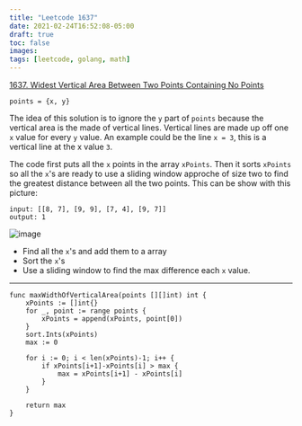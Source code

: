 ```yaml
---
title: "Leetcode 1637"
date: 2021-02-24T16:52:08-05:00
draft: true
toc: false
images:
tags: [leetcode, golang, math]
---
```

[1637. Widest Vertical Area Between Two Points Containing No Points](https://leetcode.com/problems/widest-vertical-area-between-two-points-containing-no-points/)

    points = {x, y}

The idea of this solution is to ignore the `y` part of `points` because the vertical area is the made of vertical lines. Vertical lines are made up off one `x` value for every `y` value. An example could be the line `x = 3`, this is a vertical line at the x value `3`.

The code first puts all the `x` points in the array `xPoints`. Then it sorts `xPoints` so all the `x`'s are ready to use a sliding window approche of size two to find the greatest distance between all the two points. This can be show with this picture:

```
input: [[8, 7], [9, 9], [7, 4], [9, 7]]
output: 1
```

![image](https://assets.leetcode.com/users/images/84ee2492-0703-4617-a38e-6691b4bcc3ea_1614125888.3422618.png)

* Find all the `x`'s and add them to a array
* Sort the `x`'s
* Use a sliding window to find the max difference each `x` value.
* **

```
func maxWidthOfVerticalArea(points [][]int) int {
	xPoints := []int{}
	for _, point := range points {
		xPoints = append(xPoints, point[0])
	}
	sort.Ints(xPoints)
	max := 0

	for i := 0; i < len(xPoints)-1; i++ {
		if xPoints[i+1]-xPoints[i] > max {
			max = xPoints[i+1] - xPoints[i]
		}
	}

	return max
}
```
